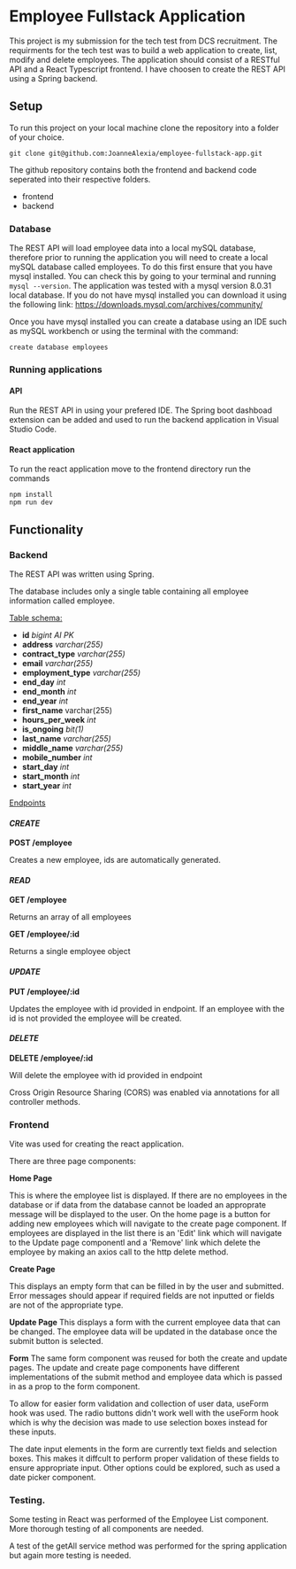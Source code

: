# Employee Fullstack Application

This project is my submission for the tech test from DCS recruitment. The requirments for the tech test was to build a web application to create, list, modify and delete employees. The application should consist of a RESTful API and a React Typescript frontend.
I have choosen to create the REST API using a Spring backend.

## Setup

To run this project on your local machine clone the repository into a folder of your choice.

`git clone git@github.com:JoanneAlexia/employee-fullstack-app.git`

The github repository contains both the frontend and backend code seperated into their respective folders.

- frontend
- backend

### Database

The REST API will load employee data into a local mySQL database, therefore prior to running the application you will need to create a local mySQL database called employees. To do this first ensure that you have mysql installed. You can check this by going to your terminal and running `mysql --version`. The application was tested with a mysql version 8.0.31 local database.
If you do not have mysql installed you can download it using the following link:
https://downloads.mysql.com/archives/community/

Once you have mysql installed you can create a database using an IDE such as mySQL workbench or using the terminal with the command:

```
create database employees
```

### Running applications

#### API

Run the REST API in using your prefered IDE. The Spring boot dashboad extension can be added and used to run the backend application in Visual Studio Code.

#### React application

To run the react application move to the frontend directory run the commands

```
npm install
npm run dev
```

## Functionality

### Backend

The REST API was written using Spring.

The database includes only a single table containing all employee information called employee.

<ins> Table schema: </ins>

- **id** _bigint AI PK_
- **address** _varchar(255)_
- **contract_type** _varchar(255)_
- **email** _varchar(255)_
- **employment_type** _varchar(255)_
- **end_day** _int_
- **end_month** _int_
- **end_year** _int_
- **first_name** varchar(255)
- **hours_per_week** _int_
- **is_ongoing** _bit(1)_
- **last_name** _varchar(255)_
- **middle_name** _varchar(255)_
- **mobile_number** _int_
- **start_day** _int_
- **start_month** _int_
- **start_year** _int_

<ins> Endpoints </ins>

#### _CREATE_

**POST /employee**

Creates a new employee, ids are automatically generated.

#### _READ_

**GET /employee**

Returns an array of all employees

**GET /employee/:id**

Returns a single employee object

#### _UPDATE_

**PUT /employee/:id**

Updates the employee with id provided in endpoint. If an employee with the id is not provided the employee will be created.

#### _DELETE_

**DELETE /employee/:id**

Will delete the employee with id provided in endpoint

Cross Origin Resource Sharing (CORS) was enabled via annotations for all controller methods.

### Frontend

Vite was used for creating the react application.

There are three page components:

**Home Page**

This is where the employee list is displayed. If there are no employees in the database or if data from the database cannot be loaded an approprate message will be displayed to the user. On the home page is a button for adding new employees which will navigate to the create page component. If employees are displayed in the list there is an 'Edit' link which will navigate to the Update page componentl and a 'Remove' link which delete the employee by making an axios call to the http delete method.

**Create Page**

This displays an empty form that can be filled in by the user and submitted. Error messages should appear if required fields are not inputted or fields are not of the appropriate type.

**Update Page**
This displays a form with the current employee data that can be changed. The employee data will be updated in the database once the submit button is selected.

**Form**
The same form component was reused for both the create and update pages. The update and create page components have different implementations of the submit method and employee data which is passed in as a prop to the form component.

To allow for easier form validation and collection of user data, useForm hook was used.
The radio buttons didn't work well with the useForm hook which is why the decision was made to use selection boxes instead for these inputs.

The date input elements in the form are currently text fields and selection boxes. This makes it diffcult to perform proper validation of these fields to ensure appropriate input. Other options could be explored, such as used a date picker component.

### Testing.

Some testing in React was performed of the Employee List component. More thorough testing of all components are needed.

A test of the getAll service method was performed for the spring application but again more testing is needed.
